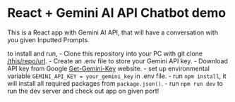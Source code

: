 # React + Gemini AI API Chatbot demo

This is a React app with Gemini AI API, that will have a conversation with you given Inputted Prompts.

to install and run,
    - Clone this repository into your PC with git clone [/this/repo/url](https://github.com/Mvp1931/gemini-react-demo.git).
    - Create an .env file to store your Gemini API key.
    - Download API key from Google [Get-Gemini-Key](https://aistudio.google.com/app/apikey) website.
    - set up environmental variable `GEMINI_API_KEY = your_gemini_key` in .env file.
    - run `npm install`, it will install all required packages from `package.json()`.
    - run `npm run dev` to run the dev server and check out app on given port!
